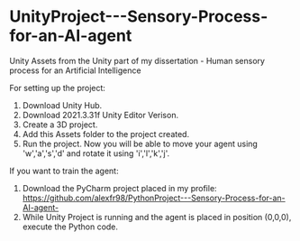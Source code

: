 # UnityProject---Sensory-Process-for-an-AI-agent
Unity Assets from the Unity part of my dissertation - Human sensory process for an Artificial Intelligence

For setting up the project:
  1. Download Unity Hub.
  2. Download 2021.3.31f Unity Editor Verison.
  3. Create a 3D project.
  4. Add this Assets folder to the project created.
  5. Run the project. Now you will be able to move your agent using 'w','a','s','d' and rotate it using 'i','l','k','j'.

If you want to train the agent:
  1. Download the PyCharm project placed in my profile: https://github.com/alexfr98/PythonProject---Sensory-Process-for-an-AI-agent-
  2. While Unity Project is running and the agent is placed in position (0,0,0), execute the Python code.

